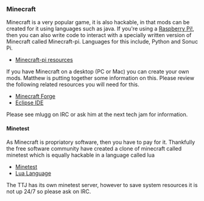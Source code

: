 ### Minecraft

Minecraft is a very popular game,  it is also hackable, in that mods can be created for it using languages such as java.  If you're using a [Raspberry Pi!](http://www.raspberrypi.org), then you can also write code to interact with a specially written version of Minecraft called Minecraft-pi.  Languages for this include, Python and Sonuc Pi. 


* [Minecraft-pi resources](http://www.stuffaboutcode.com/p/minecraft.html)

If you have Minecraft on a desktop (PC or Mac) you can create your own mods.  Matthew is putting together some information on this.  Please review the following related resources you will need for this. 

* [Minecraft Forge](http://files.minecraftforge.net/)
* [Eclipse IDE](http://www.eclipse.org/ide/)

Please see mlugg on IRC or ask him at the next tech jam for information. 

#### Minetest

As Minecraft is propriatory software,  then you have to pay for it.  Thankfully the free software community have created a clone of minecraft called minetest which is equally hackable in a language called lua

* [Minetest](http://www.minetest.net/)
* [Lua Language](http://www.lua.org/)

The TTJ has its own minetest server, however to save system resources it is not up 24/7 so please ask on IRC. 
